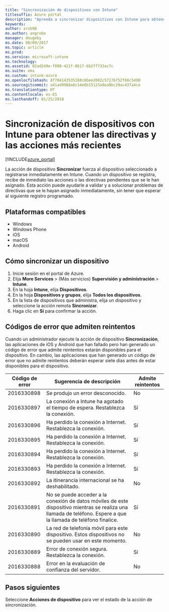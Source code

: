 ```yaml
---
title: "Sincronización de dispositivos con Intune"
titlesuffix: Azure portal
description: "Aprenda a sincronizar dispositivos con Intune para obtener las directivas y las acciones más recientes."
keywords: 
author: arob98
ms.author: angrobe
manager: dougeby
ms.date: 08/09/2017
ms.topic: article
ms.prod: 
ms.service: microsoft-intune
ms.technology: 
ms.assetid: 02ad249e-f098-421f-861f-6b2ff733ac7c
ms.suite: ems
ms.custom: intune-azure
ms.openlocfilehash: 8f784143535188c6bee2082c5717b752f08c5490
ms.sourcegitcommit: a41ad9988a8c14e6b15123a9ea9bc29ac437a4ce
ms.translationtype: HT
ms.contentlocale: es-ES
ms.lasthandoff: 01/25/2018
---
```

# <a name="sync-devices-with-intune-to-get-the-latest-policies-and-actions"></a>Sincronización de dispositivos con Intune para obtener las directivas y las acciones más recientes


[!INCLUDE[azure_portal](./includes/azure_portal.md)]

La acción de dispositivo **Sincronizar** fuerza al dispositivo seleccionado a registrarse inmediatamente en Intune. Cuando un dispositivo se registra, recibe de inmediato las acciones o las directivas pendientes que se le han asignado.  Esta acción puede ayudarle a validar y a solucionar problemas de directivas que se le hayan asignado inmediatamente, sin tener que esperar al siguiente registro programado.

## <a name="supported-platforms"></a>Plataformas compatibles

- Windows
- Windows Phone
- iOS
- macOS
- Android

## <a name="how-to-sync-a-device"></a>Cómo sincronizar un dispositivo

1. Inicie sesión en el portal de Azure.
2. Elija **More Services** >  (Más servicios) **Supervisión y administración** > **Intune**.
3. En la hoja **Intune**, elija **Dispositivos**.
4. En la hoja **Dispositivos y grupos**, elija **Todos los dispositivos**.
5. En la lista de dispositivos que administra, elija un dispositivo y seleccione la acción remota **Sincronizar**.
7. Haga clic en **Sí** para confirmar la acción.


## <a name="retriable-error-codes"></a>Códigos de error que admiten reintentos

Cuando un administrador ejecute la acción de dispositivo **Sincronización**, las aplicaciones de iOS y Android que han fallado pero han generado un código de error que admite reintentos estarán disponibles para el dispositivo. En cambio, las aplicaciones que han generado un código de error que no admite reintentos deberán esperar siete días antes de estar disponibles para el dispositivo.


| Código de error  | Sugerencia de descripción                                                                                                                  | Admite reintentos |
|-------------|----------------------------------------------------------------------------------------------------------------------------------------|-----------|
| 2016330898 | Se produjo un error desconocido.                                                                                                             | No        |
| 2016330897 | La conexión a Intune ha agotado el tiempo de espera. Restablezca la conexión.                                                                             | Sí       |
| 2016330896 | Ha perdido la conexión a Internet. Restablezca la conexión.                                                                            | Sí       |
| 2016330895 | Ha perdido la conexión a Internet. Restablezca la conexión.                                                                            | Sí       |
| 2016330894 | Ha perdido la conexión a Internet. Restablezca la conexión.                                                                            | Sí       |
| 2016330893 | Ha perdido la conexión a Internet. Restablezca la conexión.                                                                            | Sí       |
| 2016330892 | La itinerancia internacional se ha deshabilitado.                                                                                                     | No        |
| 2016330891 | No se puede acceder a la conexión de datos móviles de este dispositivo mientras se realiza una llamada de teléfono. Espere a que la llamada de teléfono finalice. | Sí       |
| 2016330890 | La red de telefonía móvil para este dispositivo. Estos dispositivos no se pueden usar en este momento.                                                   | No        |
| 2016330889 | Error de conexión segura. Restablezca la conexión.                                                                                   | Sí       |
| 2016330888 | Error en la evaluación de confianza del servidor.                                                                                                | No        |

## <a name="next-steps"></a>Pasos siguientes

Seleccione **Acciones de dispositivo** para ver el estado de la acción de sincronización. 
